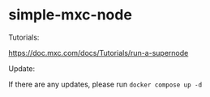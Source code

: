 # simple-mxc-node


Tutorials:

https://doc.mxc.com/docs/Tutorials/run-a-supernode

Update:

If there are any updates, please run `docker compose up -d`
